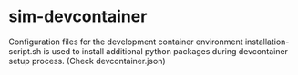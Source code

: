 # sim-devcontainer
Configuration files for the development container environment
installation-script.sh is used to install additional python packages during devcontainer setup process. (Check devcontainer.json)